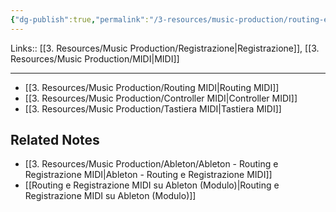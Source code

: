 ```yaml
---
{"dg-publish":true,"permalink":"/3-resources/music-production/routing-e-registrazione-midi/"}
---
```


Links:: [[3. Resources/Music Production/Registrazione\|Registrazione]], [[3. Resources/Music Production/MIDI\|MIDI]]

---

- [[3. Resources/Music Production/Routing MIDI\|Routing MIDI]]
- [[3. Resources/Music Production/Controller MIDI\|Controller MIDI]]
- [[3. Resources/Music Production/Tastiera MIDI\|Tastiera MIDI]]



## Related Notes

- [[3. Resources/Music Production/Ableton/Ableton - Routing e Registrazione MIDI\|Ableton - Routing e Registrazione MIDI]]
- [[Routing e Registrazione MIDI su Ableton (Modulo)\|Routing e Registrazione MIDI su Ableton (Modulo)]]
